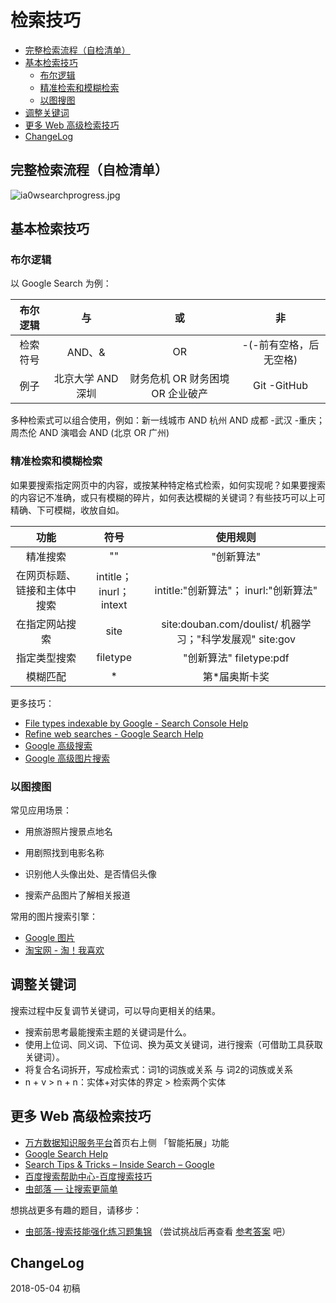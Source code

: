 # 检索技巧

<!-- START doctoc generated TOC please keep comment here to allow auto update -->
<!-- DON'T EDIT THIS SECTION, INSTEAD RE-RUN doctoc TO UPDATE -->


- [完整检索流程（自检清单）](#%E5%AE%8C%E6%95%B4%E6%A3%80%E7%B4%A2%E6%B5%81%E7%A8%8B%E8%87%AA%E6%A3%80%E6%B8%85%E5%8D%95)
- [基本检索技巧](#%E5%9F%BA%E6%9C%AC%E6%A3%80%E7%B4%A2%E6%8A%80%E5%B7%A7)
  - [布尔逻辑](#%E5%B8%83%E5%B0%94%E9%80%BB%E8%BE%91)
  - [精准检索和模糊检索](#%E7%B2%BE%E5%87%86%E6%A3%80%E7%B4%A2%E5%92%8C%E6%A8%A1%E7%B3%8A%E6%A3%80%E7%B4%A2)
  - [以图搜图](#%E4%BB%A5%E5%9B%BE%E6%90%9C%E5%9B%BE)
- [调整关键词](#%E8%B0%83%E6%95%B4%E5%85%B3%E9%94%AE%E8%AF%8D)
- [更多 Web 高级检索技巧](#%E6%9B%B4%E5%A4%9A-web-%E9%AB%98%E7%BA%A7%E6%A3%80%E7%B4%A2%E6%8A%80%E5%B7%A7)
- [ChangeLog](#changelog)

<!-- END doctoc generated TOC please keep comment here to allow auto update -->

## 完整检索流程（自检清单）

![ia0wsearchprogress.jpg](http://cardstatic.openmindclub.com/InfoAnalysis/ia0wsearchprogress.jpg)

## 基本检索技巧

### 布尔逻辑 

以 Google Search 为例：

| 布尔逻辑 |        与         |                或                |           非           |
| :------: | :---------------: | :------------------------------: | :--------------------: |
| 检索符号 |      AND、&       |                OR                | -(-前有空格，后无空格) |
|   例子   | 北京大学 AND 深圳 | 财务危机 OR 财务困境 OR 企业破产 |      Git -GitHub       |

多种检索式可以组合使用，例如：新一线城市 AND 杭州 AND 成都 -武汉 -重庆；周杰伦 AND 演唱会 AND (北京 OR 广州)

### 精准检索和模糊检索

如果要搜索指定网页中的内容，或按某种特定格式检索，如何实现呢？如果要搜索的内容记不准确，或只有模糊的碎片，如何表达模糊的关键词？有些技巧可以上可精确、下可模糊，收放自如。

|             功能             |          符号          |                         使用规则                         |
| :--------------------------: | :--------------------: | :------------------------------------------------------: |
|           精准搜索           |           ""           |                        "创新算法"                        |
| 在网页标题、链接和主体中搜索 | intitle；inurl；intext |          intitle:"创新算法"； inurl:"创新算法"           |
|        在指定网站搜索        |          site          | site:douban.com/doulist/ 机器学习；"科学发展观" site:gov |
|         指定类型搜索         |        filetype        |                 "创新算法" filetype:pdf                  |
|           模糊匹配           |           *            |                      第*届奥斯卡奖                       |

更多技巧：

- [File types indexable by Google - Search Console Help](https://support.google.com/webmasters/answer/35287?hl=en)
- [Refine web searches - Google Search Help](https://support.google.com/websearch/answer/2466433?hl=en)
- [Google 高级搜索](https://www.google.com.hk/advanced_search?gws_rd=cr)
- [Google 高级图片搜索](http://www.google.com.hk/advanced_image_search?gws_rd=cr)

### 以图搜图

常见应用场景：

- 用旅游照片搜景点地名

- 用剧照找到电影名称
- 识别他人头像出处、是否情侣头像
- 搜索产品图片了解相关报道

常用的图片搜索引擎：

- [Google 图片](https://www.google.com.hk/imghp?hl=zh-CN&gws_rd=cr,ssl)
- [淘宝网 - 淘！我喜欢](https://www.taobao.com/)

## 调整关键词

搜索过程中反复调节关键词，可以导向更相关的结果。

- 搜索前思考最能搜索主题的关键词是什么。
- 使用上位词、同义词、下位词、换为英文关键词，进行搜索（可借助工具获取关键词）。
- 将复合名词拆开，写成检索式：词1的词族或关系 与 词2的词族或关系
- n + v > n + n：实体+对实体的界定 > 检索两个实体

## 更多 Web 高级检索技巧

- [万方数据知识服务平台](http://www.wanfangdata.com.cn/index.html)首页右上侧 「智能拓展」功能
- [Google Search Help](https://support.google.com/websearch#topic=3378866)
- [Search Tips & Tricks – Inside Search – Google](https://www.google.com/intl/en_u/insidesearch/tipstricks/all.html)
- [百度搜索帮助中心-百度搜索技巧](http://d.baidu.com/search/skill.html#05)
- [虫部落 — 让搜索更简单](http://www.chongbuluo.com/)

想挑战更多有趣的题目，请移步：

- [虫部落-搜索技能强化练习题集锦](http://bbs.chongbuluo.com/thread-2129-1-1.html) （尝试挑战后再查看 [参考答案](http://bbs.chongbuluo.com/thread-2129-1-1.html) 吧）

## ChangeLog

2018-05-04 初稿
